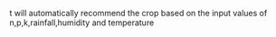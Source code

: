 t will automatically recommend the crop based on the input values of n,p,k,rainfall,humidity and temperature
